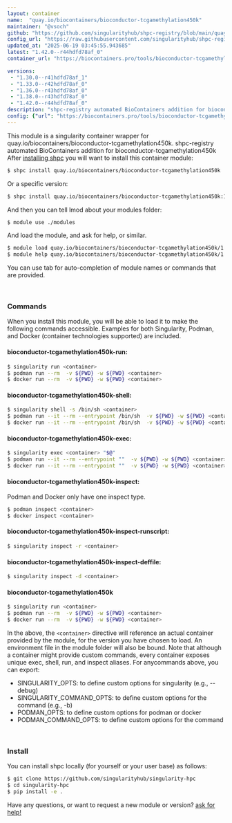 ```yaml
---
layout: container
name:  "quay.io/biocontainers/bioconductor-tcgamethylation450k"
maintainer: "@vsoch"
github: "https://github.com/singularityhub/shpc-registry/blob/main/quay.io/biocontainers/bioconductor-tcgamethylation450k/container.yaml"
config_url: "https://raw.githubusercontent.com/singularityhub/shpc-registry/main/quay.io/biocontainers/bioconductor-tcgamethylation450k/container.yaml"
updated_at: "2025-06-19 03:45:55.943685"
latest: "1.42.0--r44hdfd78af_0"
container_url: "https://biocontainers.pro/tools/bioconductor-tcgamethylation450k"

versions:
 - "1.30.0--r41hdfd78af_1"
 - "1.33.0--r42hdfd78af_0"
 - "1.36.0--r43hdfd78af_0"
 - "1.38.0--r43hdfd78af_0"
 - "1.42.0--r44hdfd78af_0"
description: "shpc-registry automated BioContainers addition for bioconductor-tcgamethylation450k"
config: {"url": "https://biocontainers.pro/tools/bioconductor-tcgamethylation450k", "maintainer": "@vsoch", "description": "shpc-registry automated BioContainers addition for bioconductor-tcgamethylation450k", "latest": {"1.42.0--r44hdfd78af_0": "sha256:145781110a2f55cf21e15496b305cdc620d243799044408d38b2c381fd8c7c4a"}, "tags": {"1.30.0--r41hdfd78af_1": "sha256:52e8265bb114fa1b72e55d800a0feb8f48e28aaa2659684cf6889ce731a66ef2", "1.33.0--r42hdfd78af_0": "sha256:02a820af2df6a84fc58d06725bc9b95c5571f271c0cabec2c07efa06f2d28909", "1.36.0--r43hdfd78af_0": "sha256:4dd5ee9391ff59707816e22426d19e78c51d83f9a20f6482c32b17bb28137471", "1.38.0--r43hdfd78af_0": "sha256:b5306e9da779df88f6c8358caf4f61f2f4c63cc85ab1c7cb333d03ac3dff43be", "1.42.0--r44hdfd78af_0": "sha256:145781110a2f55cf21e15496b305cdc620d243799044408d38b2c381fd8c7c4a"}, "docker": "quay.io/biocontainers/bioconductor-tcgamethylation450k"}
---
```


This module is a singularity container wrapper for quay.io/biocontainers/bioconductor-tcgamethylation450k.
shpc-registry automated BioContainers addition for bioconductor-tcgamethylation450k
After [installing shpc](#install) you will want to install this container module:


```bash
$ shpc install quay.io/biocontainers/bioconductor-tcgamethylation450k
```

Or a specific version:

```bash
$ shpc install quay.io/biocontainers/bioconductor-tcgamethylation450k:1.42.0--r44hdfd78af_0
```

And then you can tell lmod about your modules folder:

```bash
$ module use ./modules
```

And load the module, and ask for help, or similar.

```bash
$ module load quay.io/biocontainers/bioconductor-tcgamethylation450k/1.42.0--r44hdfd78af_0
$ module help quay.io/biocontainers/bioconductor-tcgamethylation450k/1.42.0--r44hdfd78af_0
```

You can use tab for auto-completion of module names or commands that are provided.

<br>

### Commands

When you install this module, you will be able to load it to make the following commands accessible.
Examples for both Singularity, Podman, and Docker (container technologies supported) are included.

#### bioconductor-tcgamethylation450k-run:

```bash
$ singularity run <container>
$ podman run --rm  -v ${PWD} -w ${PWD} <container>
$ docker run --rm  -v ${PWD} -w ${PWD} <container>
```

#### bioconductor-tcgamethylation450k-shell:

```bash
$ singularity shell -s /bin/sh <container>
$ podman run --it --rm --entrypoint /bin/sh  -v ${PWD} -w ${PWD} <container>
$ docker run --it --rm --entrypoint /bin/sh  -v ${PWD} -w ${PWD} <container>
```

#### bioconductor-tcgamethylation450k-exec:

```bash
$ singularity exec <container> "$@"
$ podman run --it --rm --entrypoint ""  -v ${PWD} -w ${PWD} <container> "$@"
$ docker run --it --rm --entrypoint ""  -v ${PWD} -w ${PWD} <container> "$@"
```

#### bioconductor-tcgamethylation450k-inspect:

Podman and Docker only have one inspect type.

```bash
$ podman inspect <container>
$ docker inspect <container>
```

#### bioconductor-tcgamethylation450k-inspect-runscript:

```bash
$ singularity inspect -r <container>
```

#### bioconductor-tcgamethylation450k-inspect-deffile:

```bash
$ singularity inspect -d <container>
```



#### bioconductor-tcgamethylation450k

```bash
$ singularity run <container>
$ podman run --rm  -v ${PWD} -w ${PWD} <container>
$ docker run --rm  -v ${PWD} -w ${PWD} <container>
```


In the above, the `<container>` directive will reference an actual container provided
by the module, for the version you have chosen to load. An environment file in the
module folder will also be bound. Note that although a container
might provide custom commands, every container exposes unique exec, shell, run, and
inspect aliases. For anycommands above, you can export:

 - SINGULARITY_OPTS: to define custom options for singularity (e.g., --debug)
 - SINGULARITY_COMMAND_OPTS: to define custom options for the command (e.g., -b)
 - PODMAN_OPTS: to define custom options for podman or docker
 - PODMAN_COMMAND_OPTS: to define custom options for the command

<br>

### Install

You can install shpc locally (for yourself or your user base) as follows:

```bash
$ git clone https://github.com/singularityhub/singularity-hpc
$ cd singularity-hpc
$ pip install -e .
```

Have any questions, or want to request a new module or version? [ask for help!](https://github.com/singularityhub/singularity-hpc/issues)